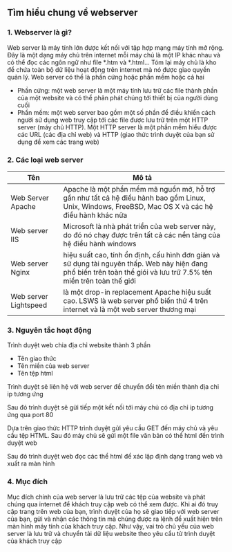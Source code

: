 ## Tìm hiểu chung về webserver
### 1. Webserver là gì?
Web server là máy tính lớn được kết nối với tập hợp mạng máy tính mở rộng. Đây là một dạng máy chủ trên internet mỗi máy chủ là một IP khác nhau và có thể đọc các ngôn ngữ như file *.htm và *.html... Tóm lại máy chủ là kho để chứa toàn bộ dữ liệu hoạt động trên internet mà nó được giao quyền quản lý. Web server có thể là phần cứng hoặc phần mềm hoặc cả hai
  
  * Phần cứng: một web server là một máy tính lưu trữ các file thành phần của một website và có thể phân phát chúng tới thiết bị của người dùng cuối
  * Phần mềm: một web server bao gồm một số phần để điều khiển cách người sử dụng web truy cập tới các file được lưu trữ trên một HTTP server (máy chủ HTTP). Một HTTP server là một phần mềm hiểu được các URL (các địa chỉ web) và HTTP (giao thức trình duyệt của bạn sử dụng để xem các trang web)

### 2. Các loại web server

|Tên|Mô tả|
|-|-|
|Web Server Apache|Apache là một phần mềm mã nguồn mở, hỗ trợ gần như tất cả hệ điều hành bao gồm Linux, Unix, Windows, FreeBSD, Mac OS X và các hệ điều hành khác nữa|
|Web server IIS|Microsoft là nhà phát triển của web server này, do đó nó chạy được trên tất cả các nền tảng của hệ điều hành windows|
|Web server Nginx|hiệu suất cao, tính ổn định, cấu hình đơn giản và sử dụng tài nguyên thấp. Web này hiện đang phổ biến trên toàn thể giói và lưu trữ 7.5% tên miền trên toàn thế giới|
|Web server Lightspeed|là một drop-in replacement Apache hiệu suất cao. LSWS là web server phổ biến thứ 4 trên internet và là một web server thương mại|

### 3. Nguyên tắc hoạt động
Trình duyệt web chia địa chỉ website thành 3 phần
 
 * Tên giao thức
 * Tên miền của web server
 * Tên tệp html

Trình duyệt sẽ liên hệ với web server để chuyển đổi tên miền thành địa chỉ ip tương ứng

Sau đó trình duyệt sẽ gửi tiếp một kết nối tới máy chủ có địa chỉ ip tương ứng qua port 80

Dựa trên giao thức HTTP trình duyệt gửi yêu cầu GET đến máy chủ và yêu cầu tệp HTML. Sau đó máy chủ sẽ gửi một file văn bản có thể html đến trình duyệt web

Sau đó trình duyệt web đọc các thể html để xác lập định dạng trang web và xuất ra màn hình

### 4. Mục đích
Mục đích chính của web server là lưu trữ các tệp của website và phát chúng qua internet để khách truy cập web có thể xem được. Khi ai đó truy cập trang trên web của bạn, trình duyệt của họ sẽ giao tiếp với web server của bạn, gửi và nhận các thông tin mà chúng được ra lệnh để xuất hiện trên màn hình máy tính của khách truy cập. Như vậy, vai trò chủ yếu của web server là lưu trữ và chuyển tải dữ liệu website theo yêu cầu từ trình duyệt của khách truy cập